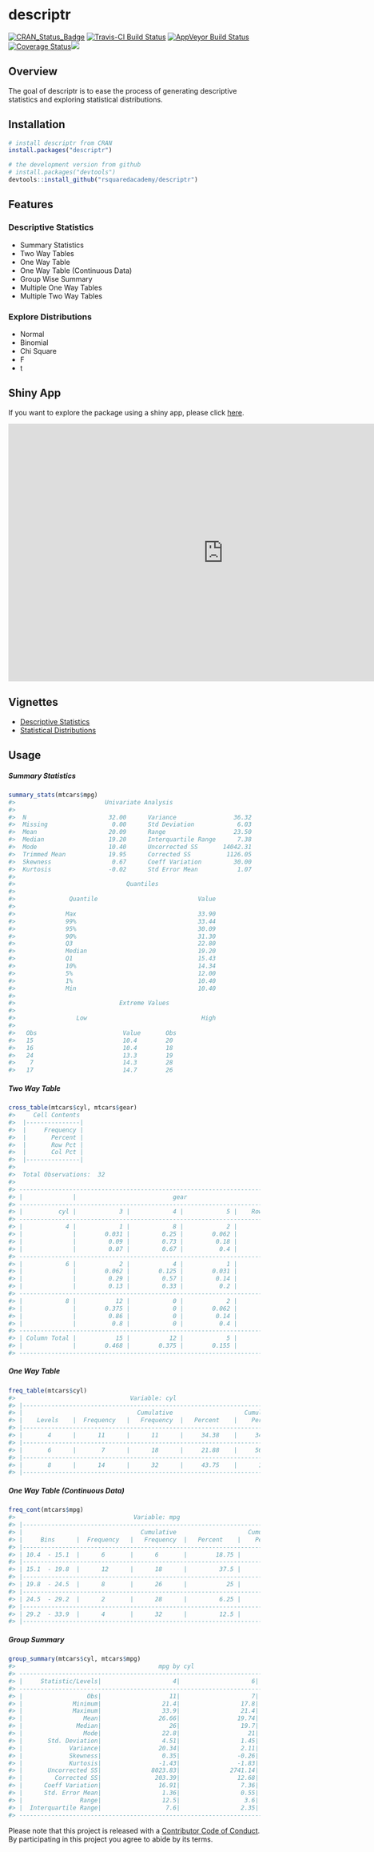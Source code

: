 
<!-- README.md is generated from README.Rmd. Please edit that file -->
descriptr
=========

[![CRAN\_Status\_Badge](http://www.r-pkg.org/badges/version/descriptr)](https://cran.r-project.org/package=descriptr) [![Travis-CI Build Status](https://travis-ci.org/rsquaredacademy/descriptr.svg?branch=master)](https://travis-ci.org/rsquaredacademy/descriptr) [![AppVeyor Build Status](https://ci.appveyor.com/api/projects/status/github/rsquaredacademy/descriptr?branch=master&svg=true)](https://ci.appveyor.com/project/rsquaredacademy/descriptr)[![Coverage Status](https://img.shields.io/codecov/c/github/rsquaredacademy/descriptr/master.svg)](https://codecov.io/github/rsquaredacademy/descriptr?branch=master)[![](https://cranlogs.r-pkg.org/badges/grand-total/descriptr)](https://cran.r-project.org/package=descriptr)

Overview
--------

The goal of descriptr is to ease the process of generating descriptive statistics and exploring statistical distributions.

Installation
------------

``` r
# install descriptr from CRAN
install.packages("descriptr")

# the development version from github
# install.packages("devtools")
devtools::install_github("rsquaredacademy/descriptr")
```

Features
--------

### Descriptive Statistics

-   Summary Statistics
-   Two Way Tables
-   One Way Table
-   One Way Table (Continuous Data)
-   Group Wise Summary
-   Multiple One Way Tables
-   Multiple Two Way Tables

### Explore Distributions

-   Normal
-   Binomial
-   Chi Square
-   F
-   t

Shiny App
---------

If you want to explore the package using a shiny app, please click [here](http://rsquaredlabs.com:3838/explorer/).

<iframe width="860" height="515" src="https://www.youtube.com/embed/videoseries?list=PLDfCKV3ey8-dFSZJID3TxQpqroNKDIKys" frameborder="0" allowfullscreen></iframe>

Vignettes
---------

-   [Descriptive Statistics](http://www.rsquaredacademy.com/descriptr/articles/descriptive-stats.html)
-   [Statistical Distributions](http://www.rsquaredacademy.com/descriptr/articles/distributions.html)

Usage
-----

##### Summary Statistics

``` r
summary_stats(mtcars$mpg)
#>                         Univariate Analysis                          
#> 
#>  N                       32.00      Variance                36.32 
#>  Missing                  0.00      Std Deviation            6.03 
#>  Mean                    20.09      Range                   23.50 
#>  Median                  19.20      Interquartile Range      7.38 
#>  Mode                    10.40      Uncorrected SS       14042.31 
#>  Trimmed Mean            19.95      Corrected SS          1126.05 
#>  Skewness                 0.67      Coeff Variation         30.00 
#>  Kurtosis                -0.02      Std Error Mean           1.07 
#> 
#>                               Quantiles                               
#> 
#>               Quantile                            Value                
#> 
#>              Max                                  33.90                
#>              99%                                  33.44                
#>              95%                                  30.09                
#>              90%                                  31.30                
#>              Q3                                   22.80                
#>              Median                               19.20                
#>              Q1                                   15.43                
#>              10%                                  14.34                
#>              5%                                   12.00                
#>              1%                                   10.40                
#>              Min                                  10.40                
#> 
#>                             Extreme Values                            
#> 
#>                 Low                                High                
#> 
#>   Obs                        Value       Obs                        Value 
#>   15                         10.4        20                         33.9  
#>   16                         10.4        18                         32.4  
#>   24                         13.3        19                         30.4  
#>    7                         14.3        28                         30.4  
#>   17                         14.7        26                         27.3
```

##### Two Way Table

``` r
cross_table(mtcars$cyl, mtcars$gear)
#>     Cell Contents
#>  |---------------|
#>  |     Frequency |
#>  |       Percent |
#>  |       Row Pct |
#>  |       Col Pct |
#>  |---------------|
#> 
#>  Total Observations:  32 
#> 
#> ----------------------------------------------------------------------------
#> |              |                           gear                            |
#> ----------------------------------------------------------------------------
#> |          cyl |            3 |            4 |            5 |    Row Total |
#> ----------------------------------------------------------------------------
#> |            4 |            1 |            8 |            2 |           11 |
#> |              |        0.031 |         0.25 |        0.062 |              |
#> |              |         0.09 |         0.73 |         0.18 |         0.34 |
#> |              |         0.07 |         0.67 |          0.4 |              |
#> ----------------------------------------------------------------------------
#> |            6 |            2 |            4 |            1 |            7 |
#> |              |        0.062 |        0.125 |        0.031 |              |
#> |              |         0.29 |         0.57 |         0.14 |         0.22 |
#> |              |         0.13 |         0.33 |          0.2 |              |
#> ----------------------------------------------------------------------------
#> |            8 |           12 |            0 |            2 |           14 |
#> |              |        0.375 |            0 |        0.062 |              |
#> |              |         0.86 |            0 |         0.14 |         0.44 |
#> |              |          0.8 |            0 |          0.4 |              |
#> ----------------------------------------------------------------------------
#> | Column Total |           15 |           12 |            5 |           32 |
#> |              |        0.468 |        0.375 |        0.155 |              |
#> ----------------------------------------------------------------------------
```

##### One Way Table

``` r
freq_table(mtcars$cyl)
#>                                Variable: cyl                                 
#> |--------------------------------------------------------------------------|
#> |                                Cumulative                    Cumulative  |
#> |    Levels    |  Frequency   |   Frequency  |   Percent    |    Percent   |
#> |--------------------------------------------------------------------------|
#> |       4      |      11      |      11      |     34.38    |     34.38    |
#> |--------------------------------------------------------------------------|
#> |       6      |       7      |      18      |     21.88    |     56.25    |
#> |--------------------------------------------------------------------------|
#> |       8      |      14      |      32      |     43.75    |      100     |
#> |--------------------------------------------------------------------------|
```

##### One Way Table (Continuous Data)

``` r
freq_cont(mtcars$mpg)
#>                                 Variable: mpg                                 
#> |---------------------------------------------------------------------------|
#> |                                 Cumulative                    Cumulative  |
#> |     Bins      |  Frequency   |   Frequency  |   Percent    |    Percent   |
#> |---------------------------------------------------------------------------|
#> | 10.4  - 15.1  |      6       |      6       |        18.75 |        18.75 |
#> |---------------------------------------------------------------------------|
#> | 15.1  - 19.8  |      12      |      18      |         37.5 |        56.25 |
#> |---------------------------------------------------------------------------|
#> | 19.8  - 24.5  |      8       |      26      |           25 |        81.25 |
#> |---------------------------------------------------------------------------|
#> | 24.5  - 29.2  |      2       |      28      |         6.25 |         87.5 |
#> |---------------------------------------------------------------------------|
#> | 29.2  - 33.9  |      4       |      32      |         12.5 |          100 |
#> |---------------------------------------------------------------------------|
```

##### Group Summary

``` r
group_summary(mtcars$cyl, mtcars$mpg)
#>                                        mpg by cyl                                         
#> -----------------------------------------------------------------------------------------
#> |     Statistic/Levels|                    4|                    6|                    8|
#> -----------------------------------------------------------------------------------------
#> |                  Obs|                   11|                    7|                   14|
#> |              Minimum|                 21.4|                 17.8|                 10.4|
#> |              Maximum|                 33.9|                 21.4|                 19.2|
#> |                 Mean|                26.66|                19.74|                 15.1|
#> |               Median|                   26|                 19.7|                 15.2|
#> |                 Mode|                 22.8|                   21|                 10.4|
#> |       Std. Deviation|                 4.51|                 1.45|                 2.56|
#> |             Variance|                20.34|                 2.11|                 6.55|
#> |             Skewness|                 0.35|                -0.26|                -0.46|
#> |             Kurtosis|                -1.43|                -1.83|                 0.33|
#> |       Uncorrected SS|              8023.83|              2741.14|              3277.34|
#> |         Corrected SS|               203.39|                12.68|                 85.2|
#> |      Coeff Variation|                16.91|                 7.36|                16.95|
#> |      Std. Error Mean|                 1.36|                 0.55|                 0.68|
#> |                Range|                 12.5|                  3.6|                  8.8|
#> |  Interquartile Range|                  7.6|                 2.35|                 1.85|
#> -----------------------------------------------------------------------------------------
```

Please note that this project is released with a [Contributor Code of Conduct](CONDUCT.md). By participating in this project you agree to abide by its terms.
